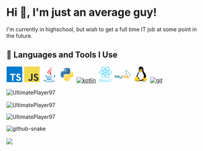 <h1>Hi 👋, I'm just an average guy!</h1>
<p>I'm currently in highschool, but wish to get a full time IT job at some point in the future.</p>
<h2>🚀 Languages and Tools I Use</h2>
<p><a target="_blank" href="https://raw.githubusercontent.com/devicons/devicon/master/icons/typescript/typescript-original.svg" style="display: inline-block;"><img src="https://raw.githubusercontent.com/devicons/devicon/master/icons/typescript/typescript-original.svg" alt="typescript" width="42" height="42" /></a>
<a target="_blank" href="https://raw.githubusercontent.com/devicons/devicon/master/icons/javascript/javascript-original.svg" style="display: inline-block;"><img src="https://raw.githubusercontent.com/devicons/devicon/master/icons/javascript/javascript-original.svg" alt="javascript" width="42" height="42" /></a>
<a target="_blank" href="https://raw.githubusercontent.com/devicons/devicon/master/icons/java/java-original.svg" style="display: inline-block;"><img src="https://raw.githubusercontent.com/devicons/devicon/master/icons/java/java-original.svg" alt="java" width="42" height="42" /></a>
<a target="_blank" href="https://raw.githubusercontent.com/devicons/devicon/master/icons/python/python-original.svg" style="display: inline-block;"><img src="https://raw.githubusercontent.com/devicons/devicon/master/icons/python/python-original.svg" alt="python" width="42" height="42" /></a>
<a target="_blank" href="https://www.vectorlogo.zone/logos/kotlinlang/kotlinlang-icon.svg" style="display: inline-block;"><img src="https://www.vectorlogo.zone/logos/kotlinlang/kotlinlang-icon.svg" alt="kotlin" width="42" height="42" /></a>
<a target="_blank" href="https://raw.githubusercontent.com/devicons/devicon/master/icons/react/react-original-wordmark.svg" style="display: inline-block;"><img src="https://raw.githubusercontent.com/devicons/devicon/master/icons/react/react-original-wordmark.svg" alt="react" width="42" height="42" /></a>
<a target="_blank" href="https://raw.githubusercontent.com/devicons/devicon/master/icons/mysql/mysql-original-wordmark.svg" style="display: inline-block;"><img src="https://raw.githubusercontent.com/devicons/devicon/master/icons/mysql/mysql-original-wordmark.svg" alt="mysql" width="42" height="42" /></a>
<a target="_blank" href="https://raw.githubusercontent.com/devicons/devicon/master/icons/linux/linux-original.svg" style="display: inline-block;"><img src="https://raw.githubusercontent.com/devicons/devicon/master/icons/linux/linux-original.svg" alt="linux" width="42" height="42" /></a>
<a target="_blank" href="https://www.vectorlogo.zone/logos/git-scm/git-scm-icon.svg" style="display: inline-block;"><img src="https://www.vectorlogo.zone/logos/git-scm/git-scm-icon.svg" alt="git" width="42" height="42" /></a></p>

<p><img align="center" src="https://github-readme-stats.vercel.app/api?username=UltimatePlayer97&show_icons=true&locale=en&theme=dark" alt="UltimatePlayer97" /></p>
<p><img align="center" src="https://github-readme-streak-stats.herokuapp.com/?user=UltimatePlayer97&theme=dark&" alt="UltimatePlayer97" /></p>
<p><img src="https://github-readme-stats.vercel.app/api/top-langs?username=UltimatePlayer97&show_icons=true&locale=en&layout=compact&theme=dark" alt="UltimatePlayer97" /></p>

<picture>
  <source media="(prefers-color-scheme: dark)" srcset="https://raw.githubusercontent.com/UltimatePlayer97/UltimatePlayer97/output/github-snake-dark.svg" />
  <source media="(prefers-color-scheme: light)" srcset="https://raw.githubusercontent.com/UltimatePlayer97/UltimatePlayer97/output/github-snake.svg" />
  <img alt="github-snake" src="https://raw.githubusercontent.com/tobiasmeyhoefer/UltimatePlayer97/output/github-snake.svg" />
</picture>

<br>
<br>

<picture>
  <image src="assets/help.gif" />
</picture>
